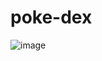 ﻿# poke-dex
![image](https://github.com/Isabely-cards/poke-dex/assets/112524798/4da63811-5eb4-4575-a25f-c10807df9cdc)

